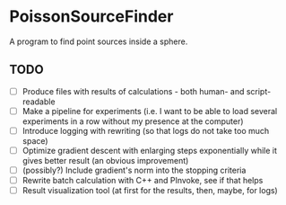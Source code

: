 # PoissonSourceFinder
A program to find point sources inside a sphere.

## TODO
- [ ] Produce files with results of calculations - both human- and script-readable
- [ ] Make a pipeline for experiments (i.e. I want to be able to load several experiments in a row without my presence at the computer)
- [ ] Introduce logging with rewriting (so that logs do not take too much space)
- [ ] Optimize gradient descent with enlarging steps exponentially while it gives better result (an obvious improvement)
- [ ] (possibly?) Include gradient's norm into the stopping criteria
- [ ] Rewrite batch calculation with C++ and PInvoke, see if that helps
- [ ] Result visualization tool (at first for the results, then, maybe, for logs)
